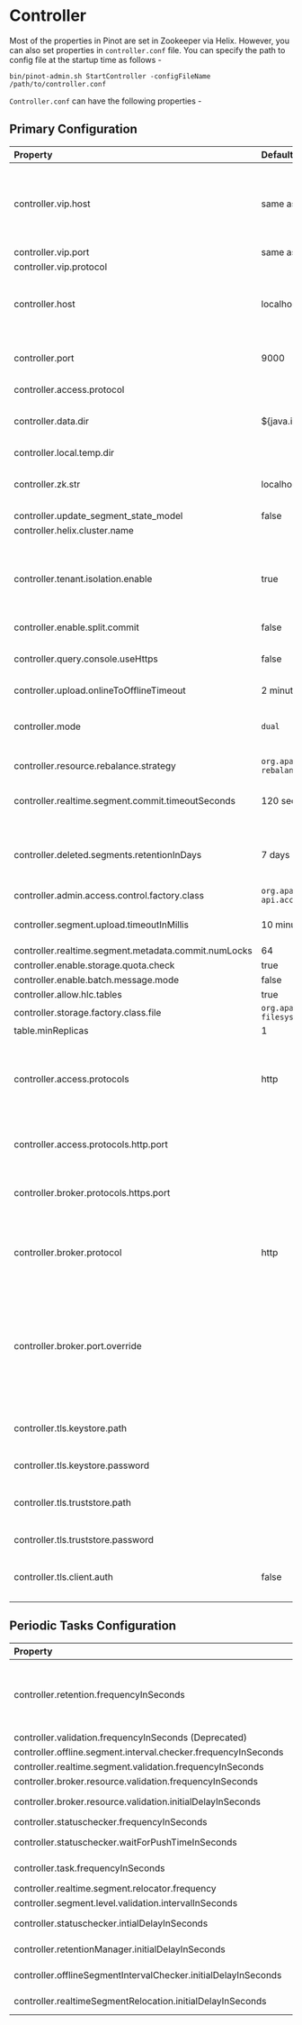 # Controller

Most of the properties in Pinot are set in Zookeeper via Helix. However, you can also set properties in `controller.conf` file. You can specify the path to config file at the startup time as follows -

```text
bin/pinot-admin.sh StartController -configFileName /path/to/controller.conf
```

`Controller.conf` can have the following properties -

## Primary Configuration

| Property | Default | Description |
| :--- | :--- | :--- |
| controller.vip.host | same as `controller.host` | The VIP hostname used to set the download URL for segments |
| controller.vip.port | same as `controller.port` |  |
| controller.vip.protocol |  |  |
| controller.host | localhost | The ip of the host on which controller is running |
| controller.port | 9000 | The port on which controller should run |
| controller.access.protocol |  |  |
| controller.data.dir | ${java.io.tmpdir}/PinotController | Directory to host segment data |
| controller.local.temp.dir |  |  |
| controller.zk.str | localhost:2181 | zookeeper host:port string to connect |
| controller.update\_segment\_state\_model | false |  |
| controller.helix.cluster.name |  |  |
| controller.tenant.isolation.enable | true | Enable Tenant Isolation, default is single tenant cluste |
| controller.enable.split.commit | false |  |
| controller.query.console.useHttps | false | use https instead of http for cluster |
| controller.upload.onlineToOfflineTimeout | 2 minutes |  |
| controller.mode | `dual` | Should be one of `helix_only`, `pinot_only` or `dual` |
| controller.resource.rebalance.strategy | `org.apache.helix.controller. rebalancer.strategy.AutoRebalanceStrategy` |  |
| controller.realtime.segment.commit.timeoutSeconds | 120 seconds | request timeout for segment commit |
| controller.deleted.segments.retentionInDays | 7 days | duration for which to retain deleted segments |
| controller.admin.access.control.factory.class | `org.apache.pinot.controller. api.access.AllowAllAccessFactory` |  |
| controller.segment.upload.timeoutInMillis | 10 minutes | timeout for upload of segments. |
| controller.realtime.segment.metadata.commit.numLocks | 64 |  |
| controller.enable.storage.quota.check | true |  |
| controller.enable.batch.message.mode | false |  |
| controller.allow.hlc.tables | true |  |
| controller.storage.factory.class.file | `org.apache.pinot.spi. filesystem.LocalPinotFS` |  |
| table.minReplicas | 1 |  |
| controller.access.protocols | http | Ingress protocols to access controller \(http or https or http,https\) |
| controller.access.protocols.http.port |  | Port to access controller via http |
| controller.broker.protocols.https.port |  | Port to access controller via https |
| controller.broker.protocol | http | protocol for forwarding query requests \(http or https\) |
| controller.broker.port.override |  | override for broker port when forwarding query requests \(use in multi-ingress scenarios\) |
| controller.tls.keystore.path |  | Path to controller TLS keystore |
| controller.tls.keystore.password |  | keystore password |
| controller.tls.truststore.path |  | Path to controller TLS truststore |
| controller.tls.truststore.password |  | truststore password |
| controller.tls.client.auth | false | toggle for requiring TLS client auth |

## Periodic Tasks Configuration

| Property | Default | Description |
| :--- | :--- | :--- |
| controller.retention.frequencyInSeconds | 6 hours | frequency at which to trigger retention checking tasks |
| controller.validation.frequencyInSeconds \(Deprecated\) | 1 hour |  |
| controller.offline.segment.interval.checker.frequencyInSeconds | 24 hours |  |
| controller.realtime.segment.validation.frequencyInSeconds | 1 hour |  |
| controller.broker.resource.validation.frequencyInSeconds | 1 hour |  |
| controller.broker.resource.validation.initialDelayInSeconds | 120-300 seconds |  |
| controller.statuschecker.frequencyInSeconds | 5 minutes |  |
| controller.statuschecker.waitForPushTimeInSeconds | 10 minutes |  |
| controller.task.frequencyInSeconds | -1 \(disabled\) |  |
| controller.realtime.segment.relocator.frequency | 1 hour |  |
| controller.segment.level.validation.intervalInSeconds | 24 hours |  |
| controller.statuschecker.intialDelayInSeconds | 120-300 seconds |  |
| controller.retentionManager.initialDelayInSeconds | 120-300 seconds |  |
| controller.offlineSegmentIntervalChecker.initialDelayInSeconds | 120-300 seconds |  |
| controller.realtimeSegmentRelocation.initialDelayInSeconds | 120-300 seconds |  |

